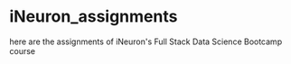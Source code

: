# iNeuron_assignments
here are the assignments of iNeuron's Full Stack Data Science Bootcamp course
